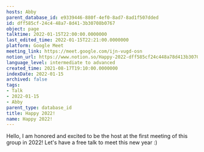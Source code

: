```yaml
---
hosts: Abby
parent_database_id: e9339446-880f-4ef0-8ad7-8ad1f507dded
id: dff585cf-24c4-48a7-8d41-3b30708b0767
object: page
talktime: 2022-01-15T22:00:00.0000000
last_edited_time: 2022-01-15T22:21:00.0000000
platform: Google Meet
meeting_link: https://meet.google.com/ijn-vugd-osn
notion_url: https://www.notion.so/Happy-2022-dff585cf24c448a78d413b30708b0767
language_level: intermediate to advanced
created_time: 2021-08-17T19:10:00.0000000
indexDate: 2022-01-15
archived: false
tags:
- Talk
- 2022-01-15
- Abby
parent_type: database_id
title: Happy 2022!
name: Happy 2022!
---
```


Hello, I am honored and excited to be the host at the first meeting of this group in 2022! Let's have a free talk to meet this new year :)





